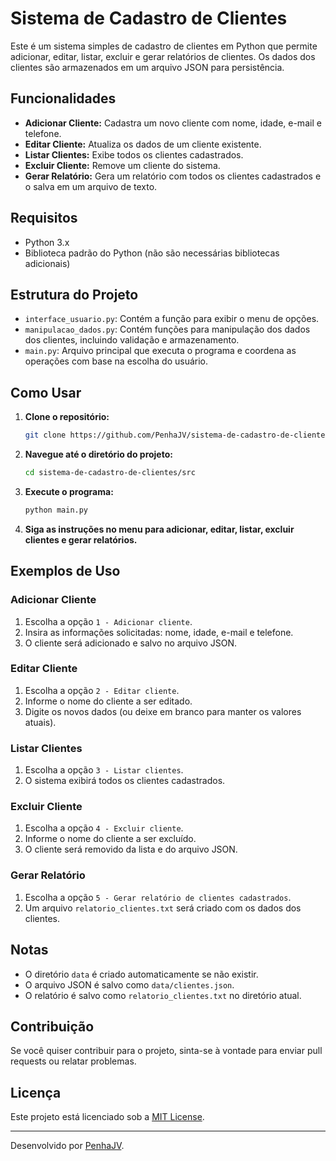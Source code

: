 # Sistema de Cadastro de Clientes

Este é um sistema simples de cadastro de clientes em Python que permite adicionar, editar, listar, excluir e gerar relatórios de clientes. Os dados dos clientes são armazenados em um arquivo JSON para persistência.

## Funcionalidades

- **Adicionar Cliente:** Cadastra um novo cliente com nome, idade, e-mail e telefone.
- **Editar Cliente:** Atualiza os dados de um cliente existente.
- **Listar Clientes:** Exibe todos os clientes cadastrados.
- **Excluir Cliente:** Remove um cliente do sistema.
- **Gerar Relatório:** Gera um relatório com todos os clientes cadastrados e o salva em um arquivo de texto.

## Requisitos

- Python 3.x
- Biblioteca padrão do Python (não são necessárias bibliotecas adicionais)

## Estrutura do Projeto

- `interface_usuario.py`: Contém a função para exibir o menu de opções.
- `manipulacao_dados.py`: Contém funções para manipulação dos dados dos clientes, incluindo validação e armazenamento.
- `main.py`: Arquivo principal que executa o programa e coordena as operações com base na escolha do usuário.

## Como Usar

1. **Clone o repositório:**

    ```bash
    git clone https://github.com/PenhaJV/sistema-de-cadastro-de-clientes.git
    ```

2. **Navegue até o diretório do projeto:**

    ```bash
    cd sistema-de-cadastro-de-clientes/src
    ```

3. **Execute o programa:**

    ```bash
    python main.py
    ```

4. **Siga as instruções no menu para adicionar, editar, listar, excluir clientes e gerar relatórios.**

## Exemplos de Uso

### Adicionar Cliente

1. Escolha a opção `1 - Adicionar cliente`.
2. Insira as informações solicitadas: nome, idade, e-mail e telefone.
3. O cliente será adicionado e salvo no arquivo JSON.

### Editar Cliente

1. Escolha a opção `2 - Editar cliente`.
2. Informe o nome do cliente a ser editado.
3. Digite os novos dados (ou deixe em branco para manter os valores atuais).

### Listar Clientes

1. Escolha a opção `3 - Listar clientes`.
2. O sistema exibirá todos os clientes cadastrados.

### Excluir Cliente

1. Escolha a opção `4 - Excluir cliente`.
2. Informe o nome do cliente a ser excluído.
3. O cliente será removido da lista e do arquivo JSON.

### Gerar Relatório

1. Escolha a opção `5 - Gerar relatório de clientes cadastrados`.
2. Um arquivo `relatorio_clientes.txt` será criado com os dados dos clientes.

## Notas

- O diretório `data` é criado automaticamente se não existir.
- O arquivo JSON é salvo como `data/clientes.json`.
- O relatório é salvo como `relatorio_clientes.txt` no diretório atual.

## Contribuição

Se você quiser contribuir para o projeto, sinta-se à vontade para enviar pull requests ou relatar problemas.

## Licença

Este projeto está licenciado sob a [MIT License](LICENSE).

---

Desenvolvido por [PenhaJV](https://github.com/PenhaJV).
